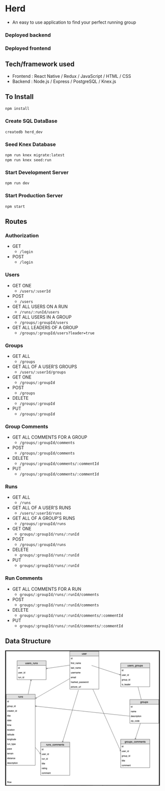 # Herd
  * An easy to use application to find your perfect running group

### Deployed backend

### Deployed frontend


## Tech/framework used

* Frontend : React Native / Redux / JavaScript / HTML / CSS
* Backend : Node.js / Express / PostgreSQL / Knex.js


## To Install

```
npm install
```
### Create SQL DataBase
```
createdb herd_dev
```
### Seed Knex Database
```
npm run knex migrate:latest
npm run knex seed:run
```
### Start Development Server
```
npm run dev
```
### Start Production Server
```
npm start
```

## Routes

### Authorization
* GET
  * `/login`
* POST
  * `/login`

### Users
* GET ONE
  * `/users/:userId`
* POST
  * `/users`
* GET ALL USERS ON A RUN
  * `/runs/:runId/users`
* GET ALL USERS IN A GROUP
  * `/groups/:groupId/users`
* GET ALL LEADERS OF A GROUP
  * `/groups/:groupId/users?leader=true`

### Groups
* GET ALL 
  * `/groups`
* GET ALL OF A USER'S GROUPS
  * `/users/:userId/groups`
* GET ONE
  * `/groups/:groupId`
* POST
  * `/groups`
* DELETE
  * `/groups/:groupId`
* PUT
  * `/groups/:groupId`

### Group Comments
* GET ALL COMMENTS FOR A GROUP
  * `/groups/:groupId/comments`
* POST
  * `/groups/:groupId/comments`
* DELETE
  * `/groups/:groupId/comments/:commentId`
* PUT
  * `/groups/:groupId/comments/:commentId`

### Runs
* GET ALL 
  * `/runs`
* GET ALL OF A USER'S RUNS
  * `/users/:userId/runs`
* GET ALL OF A GROUP'S RUNS
  * `/groups/:groupId/runs`
* GET ONE
  * `groups/:groupId/runs/:runId`
* POST
  * `/groups/:groupId/runs`
* DELETE
  * `groups/:groupId/runs/:runId`
* PUT
  * `groups/:groupId/runs/:runId`

### Run Comments
* GET ALL COMMENTS FOR A RUN
  * `groups/:groupId/runs/:runId/comments`
* POST
  * `groups/:groupId/runs/:runId/comments`
* DELETE
  * `groups/:groupId/runs/:runId/comments/:commentId`
* PUT
  * `groups/:groupId/runs/:runId/comments/:commentId`


## Data Structure
![Data structure](/Database.png)